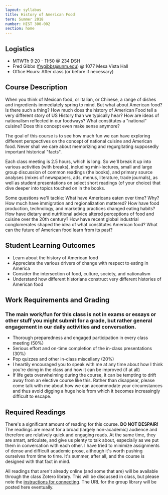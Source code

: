 ```yaml
---
layout: syllabus
title: History of American Food
term: Summer 2018
number: HIST 300-002
section: home
---
```


## Logistics
- MTWTh 9:20 - 11:50 @ 234 DSH
- Fred Gibbs \([fwgibbs@unm.edu](mailto:fwgibbs@unm.edu)\) @ 1077 Mesa Vista Hall
- Office Hours: After class (or before if necessary)

## Course Description
When you think of Mexican food, or Italian, or Chinese, a range of dishes and ingredients immediately spring to mind. But what about American food? Is there such a thing? How much does the history of American Food tell a very different story of US History than we typically hear? How are ideas of nationalism reflected in our foodways? What constitutes a "national" cuisine? Does this concept even make sense anymore?

The goal of this course is to see how much fun we can have exploring different perspectives on the concept of national cuisine and American food. Never shall we care about memorizing and regurgitating supposedly important historical "facts".

Each class meeting is 2.5 hours, which is long. So we'll break it up into various activities (with breaks), including mini-lectures, small and large group discussion of common readings (the books), and primary source analyses (mixes of newspapers, ads, menus, literature, trade journals), as well as student presentations on select short readings (of your choice) that dive deeper into topics touched on in the books.

Some questions we'll tackle: What have Americans eaten over time? Why? How much have immigration and regionalization mattered? How have food production, technology, and marketing practices changed eating habits? How have dietary and nutritional advice altered perceptions of food and cuisine over the 20th century? How have recent global industrial conglomerates shaped the idea of what constitutes American food? What can the future of American food learn from its past?


## Student Learning Outcomes
- Learn about the history of American food
- Appreciate the various drivers of change with respect to eating in America
- Consider the intersection of food, culture, society, and nationalism
- Understand how different historians construct very different histories of American food


## Work Requirements and Grading

### The main work/fun for this class is not in exams or essays or other stuff you might submit for a grade, but rather general engagement in our daily activities and conversation.

- Thorough preparedness and engaged participation in every class meeting  (50%)
- Serious effort and on-time completion of the in-class presentations (30%)
- Pop quizzes and other in-class miscellany (20%)
- I heartily encouraged you to speak with me at any time about how I think you're doing in the class and how it can be improved (if at all)
- If life gets overwhelming during the course, it can be tempting to drift away from an elective course like this. Rather than disappear, please come talk with me about how we can accommodate your circumstances and thus avoid digging a huge hole from which it becomes increasingly difficult to escape.


## Required Readings
There's a significant amount of reading for this course. **DO NOT DESPAIR!** The readings are meant for a broad (largely non-academic) audience and therefore are relatively quick and engaging reads. At the same time, they are smart, articulate, and give us plenty to talk about, especially as we put them in conversation with each other. I have tried to minimize assignments of dense and difficult academic prose, although it's worth pushing ourselves from time to time. It's summer, after all, and the course is designed with that fact in mind.


All readings that aren't already online (and some that are) will be available through the class Zotero library. This will be discussed in class, but please note the [instructions for connecting](http://fredgibbs.net/courses/etc/zotero.html). The URL for the group library will be posted here eventually.
